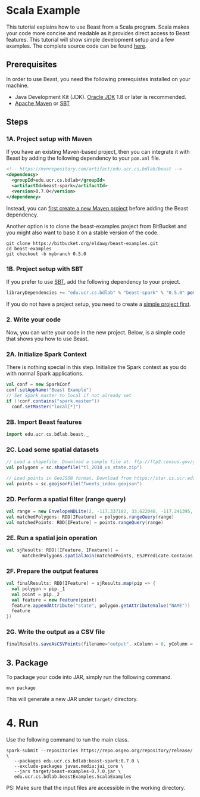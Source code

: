 # Scala Example

This tutorial explains how to use Beast from a Scala program. Scala makes your code more concise and readable as it
provides direct access to Beast features. This tutorial will show simple development setup and a few examples.
The complete source code can be found [here](../src/main/scala/edu/ucr/cs/bdlab/beastExamples/ScalaExamples.scala).

## Prerequisites

In order to use Beast, you need the following prerequistes installed on your machine.

* Java Development Kit (JDK). [Oracle JDK](https://www.oracle.com/technetwork/java/javase/downloads/index.html) 1.8 or later is recommended.
* [Apache Maven](https://maven.apache.org/) or [SBT](https://www.scala-sbt.org)

## Steps
### 1A. Project setup with Maven

If you have an existing Maven-based project, then you can integrate it with Beast by
adding the following dependency to your `pom.xml` file.
```xml
<!-- https://mvnrepository.com/artifact/edu.ucr.cs.bdlab/beast -->
<dependency>
  <groupId>edu.ucr.cs.bdlab</groupId>
  <artifactId>beast-spark</artifactId>
  <version>0.7.0</version>
</dependency>
```
Instead, you can [first create a new Maven project](https://maven.apache.org/guides/getting-started/index.html#How_do_I_make_my_first_Maven_project)
before adding the Beast dependency.

Another option is to clone the beast-examples project from BitBucket and
you might also want to base it on a stable version of the code.
```shell
git clone https://bitbucket.org/eldawy/beast-examples.git
cd beast-examples
git checkout -b mybranch 0.5.0
```
### 1B. Project setup with SBT
If you prefer to use [SBT](https://www.scala-sbt.org), add the following dependency to your project.
```scala
libraryDependencies += "edu.ucr.cs.bdlab" % "beast-spark" % "0.5.0" pomOnly()
```
If you do not have a project setup, you need to create a [simple project first](https://www.scala-sbt.org/1.x/docs/Hello.html).

### 2. Write your code

Now, you can write your code in the new project. Below, is a simple code that shows you how to use Beast.
### 2A. Initialize Spark Context
There is nothing special in this step. Initialize the Spark context as you do with normal Spark applications.
```scala
val conf = new SparkConf
conf.setAppName("Beast Example")
// Set Spark master to local if not already set
if (!conf.contains("spark.master"))
  conf.setMaster("local[*]")
```

### 2B. Import Beast features
```scala
import edu.ucr.cs.bdlab.beast._
```

### 2C. Load some spatial datasets
```scala
// Load a shapefile. Download a sample file at: ftp://ftp2.census.gov/geo/tiger/TIGER2018/STATE/
val polygons = sc.shapefile("tl_2018_us_state.zip")

// Load points in GeoJSON format. Download from https://star.cs.ucr.edu/dynamic/download.cgi/Tweets/index.geojson?mbr=-117.8538,33.2563,-116.8142,34.4099&point
val points = sc.geojsonFile("Tweets_index.geojson")
```

### 2D. Perform a spatial filter (range query)
```scala
val range = new EnvelopeNDLite(2, -117.337182, 33.622048, -117.241395, 33.72865)
val matchedPolygons: RDD[IFeature] = polygons.rangeQuery(range)
val matchedPoints: RDD[IFeature] = points.rangeQuery(range)
```

### 2E. Run a spatial join operation
```scala
val sjResults: RDD[(IFeature, IFeature)] =
      matchedPolygons.spatialJoin(matchedPoints, ESJPredicate.Contains, ESJDistributedAlgorithm.PBSM)
```

### 2F. Prepare the output features
```scala
val finalResults: RDD[IFeature] = sjResults.map(pip => {
  val polygon = pip._1
  val point = pip._2
  val feature = new Feature(point)
  feature.appendAttribute("state", polygon.getAttributeValue("NAME"))
  feature
})
```

### 2G. Write the output as a CSV file
```scala
finalResults.saveAsCSVPoints(filename="output", xColumn = 0, yColumn = 1, delimiter = ';')
```

## 3. Package

To package your code into JAR, simply run the following command.

```shell
mvn package
```

This will generate a new JAR under `target/` directory.

# 4. Run

Use the following command to run the main class.
```shell
spark-submit --repositories https://repo.osgeo.org/repository/release/ \ 
   --packages edu.ucr.cs.bdlab:beast-spark:0.7.0 \
   --exclude-packages javax.media:jai_core \
   --jars target/beast-examples-0.7.0.jar \
   edu.ucr.cs.bdlab.beastExamples.ScalaExamples
```
PS: Make sure that the input files are accessible in the working directory.